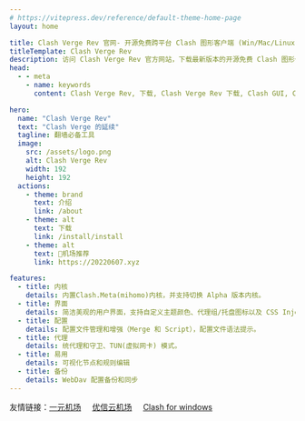 ```yaml
---
# https://vitepress.dev/reference/default-theme-home-page
layout: home

title: Clash Verge Rev 官网- 开源免费跨平台 Clash 图形客户端 (Win/Mac/Linux)
titleTemplate: Clash Verge Rev
description: 访问 Clash Verge Rev 官方网站，下载最新版本的开源免费 Clash 图形代理客户端。基于 Tauri 和 Clash Meta 内核，界面现代化，功能强大，支持 Windows、macOS 和 Linux。轻松管理您的网络代理配置。
head:
  - - meta
    - name: keywords
      content: Clash Verge Rev, 下载, Clash Verge Rev 下载, Clash GUI, Clash 客户端, 开源, 免费, 跨平台, Windows, macOS, Linux, 代理工具, Proxy GUI, Clash Meta, Tauri, 网络代理

hero:
  name: "Clash Verge Rev"
  text: "Clash Verge 的延续"
  tagline: 翻墙必备工具
  image:
    src: /assets/logo.png
    alt: Clash Verge Rev
    width: 192
    height: 192
  actions:
    - theme: brand
      text: 介绍
      link: /about
    - theme: alt
      text: 下载
      link: /install/install
    - theme: alt
      text: 🎉机场推荐
      link: https://20220607.xyz

features:
  - title: 内核
    details: 内置Clash.Meta(mihomo)内核，并支持切换 Alpha 版本内核。
  - title: 界面
    details: 简洁美观的用户界面，支持自定义主题颜色、代理组/托盘图标以及 CSS Injection。
  - title: 配置
    details: 配置文件管理和增强（Merge 和 Script），配置文件语法提示。
  - title: 代理
    details: 统代理和守卫、TUN(虚拟网卡) 模式。
  - title: 易用
    details: 可视化节点和规则编辑
  - title: 备份
    details: WebDav 配置备份和同步
---
```


友情链接：<a href="https://www.yiyuanvpn.org">一元机场</a> &nbsp; &nbsp;   <a href="https://suola.link/w">优信云机场</a> &nbsp; &nbsp;   <a href="https://www.clashforwindows.uk">Clash for windows</a> 
<style>
:root {
  --vp-home-hero-name-color: transparent;
  --vp-home-hero-name-background: -webkit-linear-gradient(120deg, #bd34fe 30%, #41d1ff);

  --vp-home-hero-image-background-image: linear-gradient(-45deg, #bd34fe 50%, #47caff 50%);
  --vp-home-hero-image-filter: blur(44px);
}

@media (min-width: 640px) {
  :root {
    --vp-home-hero-image-filter: blur(56px);
  }
}

@media (min-width: 960px) {
  :root {
    --vp-home-hero-image-filter: blur(68px);
  }
}
</style>

<Confetti />